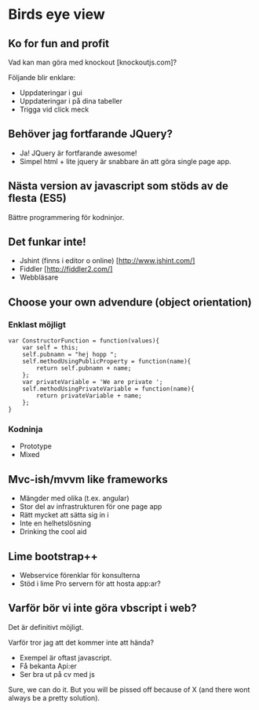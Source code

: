 # Birds eye view

## Ko for fun and profit

Vad kan man göra med knockout [knockoutjs.com]?

Följande blir enklare:
- Uppdateringar i gui
- Uppdateringar i på dina tabeller
- Trigga vid click meck

## Behöver jag fortfarande JQuery?

- Ja! JQuery är fortfarande awesome! 
- Simpel html + lite jquery är snabbare än att göra single page app.

## Nästa version av javascript som stöds av de flesta (ES5)

Bättre programmering för kodninjor.

## Det funkar inte!

- Jshint (finns i editor o online) [http://www.jshint.com/]
- Fiddler [http://fiddler2.com/]
- Webbläsare

## Choose your own advendure (object orientation)

### Enklast möjligt

    var ConstructorFunction = function(values){
        var self = this;
        self.pubnamn = "hej hopp ";
        self.methodUsingPublicProperty = function(name){
            return self.pubnamn + name;
        };
        var privateVariable = 'We are private ';
        self.methodUsingPrivateVariable = function(name){
            return privateVariable + name;
        };
    }

### Kodninja

- Prototype
- Mixed

## Mvc-ish/mvvm like frameworks

- Mängder med olika (t.ex. angular)
- Stor del av infrastrukturen för one page app
- Rätt mycket att sätta sig in i
- Inte en helhetslösning
- Drinking the cool aid

## Lime bootstrap++

- Webservice förenklar för konsulterna
- Stöd i lime Pro servern för att hosta app:ar?

## Varför bör vi inte göra vbscript i web?

Det är definitivt möjligt.

Varför tror jag att det kommer inte att hända?

- Exempel är oftast javascript.
- Få bekanta Api:er
- Ser bra ut på cv med js

Sure, we can do it. But you will be pissed off because of X (and there wont always be a pretty solution). 


